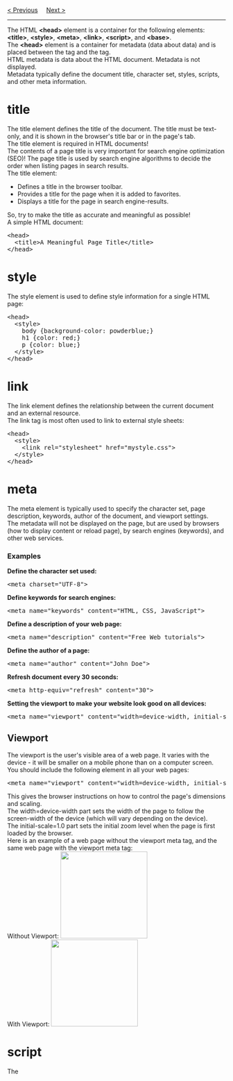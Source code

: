 <a href="/HTML/FilePaths.md">&lt; Previous</a>
&nbsp;&nbsp;&nbsp;
<a href="/HTML/Layout.md">Next &gt;</a>
<hr>
The HTML <b>&lt;head&gt;</b> element is a container for the following elements: <b>&lt;title&gt;</b>, <b>&lt;style&gt;</b>, <b>&lt;meta&gt;</b>, <b>&lt;link&gt;</b>, <b>&lt;script&gt;</b>, and <b>&lt;base&gt;</b>.
<br>
The <b>&lt;head&gt;</b> element is a container for metadata (data about data) and is placed between the <html> tag and the <body> tag.
<br>
HTML metadata is data about the HTML document. Metadata is not displayed.
<br>
Metadata typically define the document title, character set, styles, scripts, and other meta information.
<h1>title</h1>
The title element defines the title of the document. The title must be text-only, and it is shown in the browser's title bar or in the page's tab.
<br>
The title element is required in HTML documents!
<br>
The contents of a page title is very important for search engine optimization (SEO)! The page title is used by search engine algorithms to decide the order when listing pages in search results.
<br>
The title element:
<ul>
  <li>Defines a title in the browser toolbar.</li>
  <li>Provides a title for the page when it is added to favorites.</li>
  <li>Displays a title for the page in search engine-results.</li>
</ul>
So, try to make the title as accurate and meaningful as possible!
<br>
A simple HTML document:
<pre>
&lt;head&gt;
  &lt;title&gt;A Meaningful Page Title&lt;/title&gt;
&lt;/head&gt;
</pre>
<h1>style</h1>
The style element is used to define style information for a single HTML page:
<pre>
&lt;head&gt;
  &lt;style&gt;
    body {background-color: powderblue;}
    h1 {color: red;}
    p {color: blue;}
  &lt;/style&gt;
&lt;/head&gt;
</pre>
<h1>link</h1>
The link element defines the relationship between the current document and an external resource.
<br>
The link tag is most often used to link to external style sheets:
<pre>
&lt;head&gt;
  &lt;style&gt;
    &lt;link rel="stylesheet" href="mystyle.css"&gt;
  &lt;/style&gt;
&lt;/head&gt;
</pre>
<h1>meta</h1>
The meta element is typically used to specify the character set, page description, keywords, author of the document, and viewport settings.
<br>
The metadata will not be displayed on the page, but are used by browsers (how to display content or reload page), by search engines (keywords), and other web services.
<h3>Examples</h3>
<b>Define the character set used:</b>
<pre>
&lt;meta charset="UTF-8"&gt;
</pre>
<b>Define keywords for search engines:</b>
<pre>
&lt;meta name="keywords" content="HTML, CSS, JavaScript"&gt;
</pre>
<b>Define a description of your web page:</b>
<pre>
&lt;meta name="description" content="Free Web tutorials"&gt;
</pre>
<b>Define the author of a page:</b>
<pre>
&lt;meta name="author" content="John Doe"&gt;
</pre>
<b>Refresh document every 30 seconds:</b>
<pre>
&lt;meta http-equiv="refresh" content="30"&gt;
</pre>
<b>Setting the viewport to make your website look good on all devices:</b>
<pre>
&lt;meta name="viewport" content="width=device-width, initial-scale=1.0"&gt;
</pre>
<h2>Viewport</h2>
The viewport is the user's visible area of a web page. It varies with the device - it will be smaller on a mobile phone than on a computer screen.
<br>
You should include the following <meta> element in all your web pages:
<pre>
&lt;meta name="viewport" content="width=device-width, initial-scale=1.0"&gt;
</pre>
This gives the browser instructions on how to control the page's dimensions and scaling.
<br>
The width=device-width part sets the width of the page to follow the screen-width of the device (which will vary depending on the device).
<br>
The initial-scale=1.0 part sets the initial zoom level when the page is first loaded by the browser.
<br>
Here is an example of a web page without the viewport meta tag, and the same web page with the viewport meta tag:
<br>
Without Viewport:
<img src="https://i.imgur.com/WmlObjq.jpg" width="200px" height="auto">
<br>
With Viewport:
<img src="https://i.imgur.com/66NihmH.jpg" width="200px" height="auto">
<h1>script</h1>
The <script> element is used to define client-side JavaScripts.
<br>
The following JavaScript writes "Hello JavaScript!" into an HTML element with id="demo":
<pre>
&lt;head&gt;
  &lt;script&gt;
    function myFunction() {
      document.getElementById("demo").innerHTML = "Hello JavaScript!";
    }
  &lt;/script&gt;
&lt;/head&gt;
</pre>
<h1>base</h1>
The base element specifies the base URL and/or target for all relative URLs in a page.
<br>
The base tag must have either an href or a target attribute present, or both.
<br>
There can only be one single base element in a document!
<pre>
&lt;head&gt;
&lt;base href="https://www.w3schools.com/" target="_blank"&gt;
&lt;/head&gt;
<p></p>
&lt;body&gt;
&lt;img src="images/stickman.gif" width="24" height="39" alt="Stickman"&gt;
&lt;a href="tags/tag_base.asp"&gt;HTML base Tag&lt;/a&gt;
&lt;/body&gt;
</pre>
<h1>Tags</h1>
<table class="ws-table-all notranslate">
<tr>
<th style="width:20%">Tag</th>
<th>Description</th>
</tr>
<tr>
<td>&lt;head&gt;</td>
<td>Defines information about the document</td>
</tr>
<tr>
<td>&lt;title&gt;</td>
<td>Defines the title of a document</td>
</tr>
<tr>
<td>&lt;base&gt;</td>
<td>Defines a part of text in an alternate voice or mood</td>
</tr>
<tr>
<td>&lt;link&gt;</td>
<td>Defines smaller text</td>
</tr>
<tr>
<td>&lt;meta&gt;</td>
<td>Defines important text</td>
</tr>
<tr>
<td>&lt;script&gt;</td>
<td>Defines subscripted text</td>
</tr>
<tr>
<td>&lt;style&gt;</td>
<td>Defines superscripted text</td>
</tr>
</table>
